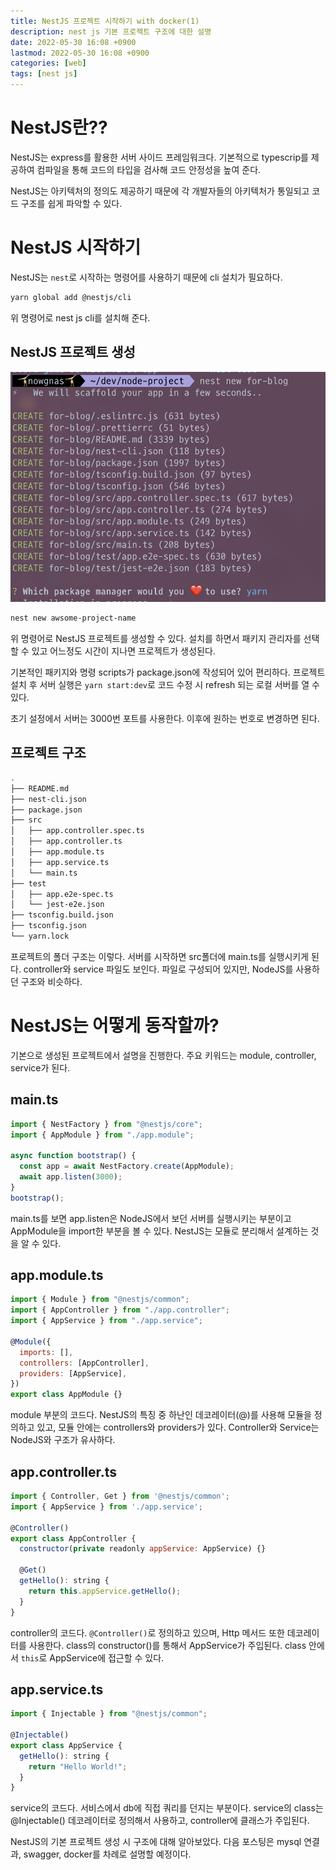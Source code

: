 ```yaml
---
title: NestJS 프로젝트 시작하기 with docker(1)
description: nest js 기본 프로젝트 구조에 대한 설명
date: 2022-05-30 16:08 +0900
lastmod: 2022-05-30 16:08 +0900
categories: [web]
tags: [nest js]
---
```


# NestJS란??

NestJS는 express를 활용한 서버 사이드 프레임워크다. 기본적으로 typescrip를 제공하여 컴파일을 통해 코드의 타입을 검사해 코드 안정성을 높여 준다.

NestJS는 아키텍처의 정의도 제공하기 때문에 각 개발자들의 아키텍처가 통일되고 코드 구조를 쉽게 파악할 수 있다.

# NestJS 시작하기

NestJS는 `nest`로 시작하는 명령어를 사용하기 때문에 cli 설치가 필요하다.

```bash
yarn global add @nestjs/cli
```

위 명령어로 nest js cli를 설치해 준다.

## NestJS 프로젝트 생성

![스크린샷 2022-05-30 오후 3.31.41.png](/images/posting/backend/nest1/pic1.png)

```bash
nest new awsome-project-name
```

위 명령어로 NestJS 프로젝트를 생성할 수 있다. 설치를 하면서 패키지 관리자를 선택할 수 있고 어느정도 시간이 지나면 프로젝트가 생성된다.

기본적인 패키지와 명령 scripts가 package.json에 작성되어 있어 편리하다. 프로젝트 설치 후 서버 실행은 `yarn start:dev`로 코드 수정 시 refresh 되는 로컬 서버를 열 수 있다.

초기 설정에서 서버는 3000번 포트를 사용한다. 이후에 원하는 번호로 변경하면 된다.

## 프로젝트 구조

```bash
.
├── README.md
├── nest-cli.json
├── package.json
├── src
│   ├── app.controller.spec.ts
│   ├── app.controller.ts
│   ├── app.module.ts
│   ├── app.service.ts
│   └── main.ts
├── test
│   ├── app.e2e-spec.ts
│   └── jest-e2e.json
├── tsconfig.build.json
├── tsconfig.json
└── yarn.lock
```

프로젝트의 폴더 구조는 이렇다. 서버를 시작하면 src폴더에 main.ts를 실행시키게 된다. controller와 service 파일도 보인다. 파일로 구성되어 있지만, NodeJS를 사용하던 구조와 비슷하다.

# NestJS는 어떻게 동작할까?

기본으로 생성된 프로젝트에서 설명을 진행한다. 주요 키워드는 module, controller, service가 된다.

## main.ts

```jsx
import { NestFactory } from "@nestjs/core";
import { AppModule } from "./app.module";

async function bootstrap() {
  const app = await NestFactory.create(AppModule);
  await app.listen(3000);
}
bootstrap();
```

main.ts를 보면 app.listen은 NodeJS에서 보던 서버를 실행시키는 부분이고 AppModule을 import한 부분을 볼 수 있다. NestJS는 모듈로 분리해서 설계하는 것을 알 수 있다.

## app.module.ts

```jsx
import { Module } from "@nestjs/common";
import { AppController } from "./app.controller";
import { AppService } from "./app.service";

@Module({
  imports: [],
  controllers: [AppController],
  providers: [AppService],
})
export class AppModule {}
```

module 부분의 코드다. NestJS의 특징 중 하난인 데코레이터(@)를 사용해 모듈을 정의하고 있고, 모듈 안에는 controllers와 providers가 있다. Controller와 Service는 NodeJS와 구조가 유사하다.

## app.controller.ts

```jsx
import { Controller, Get } from '@nestjs/common';
import { AppService } from './app.service';

@Controller()
export class AppController {
  constructor(private readonly appService: AppService) {}

  @Get()
  getHello(): string {
    return this.appService.getHello();
  }
}
```

controller의 코드다. `@Controller()`로 정의하고 있으며, Http 메서드 또한 데코레이터를 사용한다. class의 constructor()를 통해서 AppService가 주입된다. class 안에서 `this`로 AppService에 접근할 수 있다.

## app.service.ts

```jsx
import { Injectable } from "@nestjs/common";

@Injectable()
export class AppService {
  getHello(): string {
    return "Hello World!";
  }
}
```

service의 코드다. 서비스에서 db에 직접 쿼리를 던지는 부분이다. service의 class는 @Injectable() 데코레이터로 정의해서 사용하고, controller에 클래스가 주입된다.

NestJS의 기본 프로젝트 생성 시 구조에 대해 알아보았다. 다음 포스팅은 mysql 연결과, swagger, docker를 차례로 설명할 예정이다.
